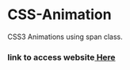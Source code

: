 # CSS-Animation
CSS3 Animations using span class.
<br/>
<h3>link to access website<a href="https://barawalojas.github.io/CSS-Animation/"> Here</a> 
